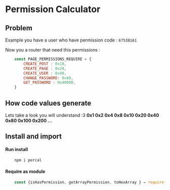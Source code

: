 # Permission Calculator

## Problem

Example you have a user who have permission code : `67538161`

Now you a router that need this permissions :

```js
    const PAGE_PERMISSIONS_REQUIRE = {
        CREATE_POST : 0x10,
        CREATE_PAGE : 0x20,
        CREATE_USER : 0x40,
        CHANGE_PASSWORD: 0x80,
        GET_PASSWORD : 0x40000,
    }
```
## How code values generate

Lets take a look you will understand :3
**0x1 0x2 0x4 0x8 0x10 0x20 0x40 0x80 0x100 0x200 ...**

## Install and import

#### Run install 

```bash
    npm i percal
```

#### Require as module

```js
    const {isHasPermission, getArrayPermission, toHexArray } = require("percal")
```



